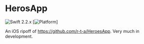 # HerosApp

![Swift 2.2.x](https://img.shields.io/badge/Swift-2.2.x-orange.svg)
[![Platform](https://img.shields.io/badge/platform-ios-lightgrey.svg)]

An iOS ripoff of https://github.com/r-t-a/HeroesApp. Very much in development. 
